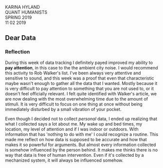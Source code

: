 KARINA HYLAND <br>
QUANT HUMANISTS <br>
SPRING 2019 <br>
11 02 2019

## Dear Data
### Reflection

During this week of data tracking I definitely payed improved my ability to **pay attention**, in this case to the the ambient city noise. I would recommend this activity to Rob Walker's list. I've been always very attentive and sensitive to sound, and this week was a proof that even that characteristic maybe wasn't enough to gather all the data that I wanted. Mostly because it is very difficult to pay attention to something that you are not used to, or it doesn't feel officially relevant. I felt quite identified with Walker's article, we are now dealing with the most overwhelming time due to the amount of stimuli. It is very difficult to focus on one thing at once without being immediately disturbed by a small vibration of your pocket.

Even though I decided not to collect *personal* data, I ended up realizing that what I collected says a lot about me. My wake up and bed times, my location, my level of attention and if I was indoor or outdoors. With information that has 'nothing to do with me' I could recognize a routine. This made me reflect on how data is supposed to be accurate and how that makes it so powerful for arguments. But almost every information collected is somehow influenced by the person behind. It makes me thinks there is no way that data is free of human intervention. Even if it's collected by a mechanized system, it will always be influenced somehow.
